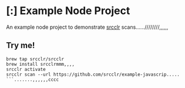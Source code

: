# [:] Example Node Project

An example node project to demonstrate [srcclr](https://www.srcclr.com) scans......////////,,,,,,

## Try me!

```wwwww...........dddd
brew tap srcclr/srcclr
brew install srcclrmmm,,,,
srcclr activate
srcclr scan --url https://github.com/srcclr/example-javascrip.....
```.......,,,,,,cccc
